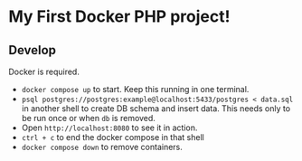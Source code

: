 # My First Docker PHP project!

## Develop

Docker is required.

- `docker compose up` to start. Keep this running in one terminal.
- `psql postgres://postgres:example@localhost:5433/postgres < data.sql` in another shell to create DB schema and insert data. This needs only to be run once or when `db` is removed.
- Open `http://localhost:8080` to see it in action.
- `ctrl + c` to end the docker compose in that shell
- `docker compose down` to remove containers.
